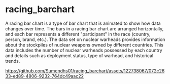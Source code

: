 # racing_barchart
A racing bar chart is a type of bar chart that is animated to show how data changes over time. The bars in a racing bar chart are arranged horizontally, and each bar represents a different "participant" in the race (country, person, brand, etc.).
The data set on nuclear warheads provides information about the stockpiles of nuclear weapons owned by different countries. This data includes the number of nuclear warheads possessed by each country and details such as deployment status, type of warhead, and historical trends.




https://github.com/Sumendhs01/racing_barchart/assets/122738067/072c2633-ed89-4806-9232-764dc49aac22
